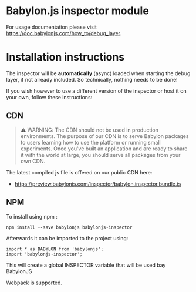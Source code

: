 Babylon.js inspector module
=====================

For usage documentation please visit https://doc.babylonjs.com/how_to/debug_layer.

# Installation instructions

The inspector will be **automatically** (async) loaded when starting the debug layer, if not already included. So technically, nothing needs to be done!

If you wish however to use a different version of the inspector or host it on your own, follow these instructions:

## CDN

> ⚠️ WARNING: The CDN should not be used in production environments. The purpose of our CDN is to serve Babylon packages to users learning how to use the platform or running small experiments. Once you've built an application and are ready to share it with the world at large, you should serve all packages from your own CDN.

The latest compiled js file is offered on our public CDN here:

* https://preview.babylonjs.com/inspector/babylon.inspector.bundle.js

## NPM

To install using npm :

```
npm install --save babylonjs babylonjs-inspector
```
Afterwards it can be imported to the project using:

```
import * as BABYLON from 'babylonjs';
import 'babylonjs-inspector';
```

This will create a global INSPECTOR variable that will be used bay BabylonJS

Webpack is supported.
